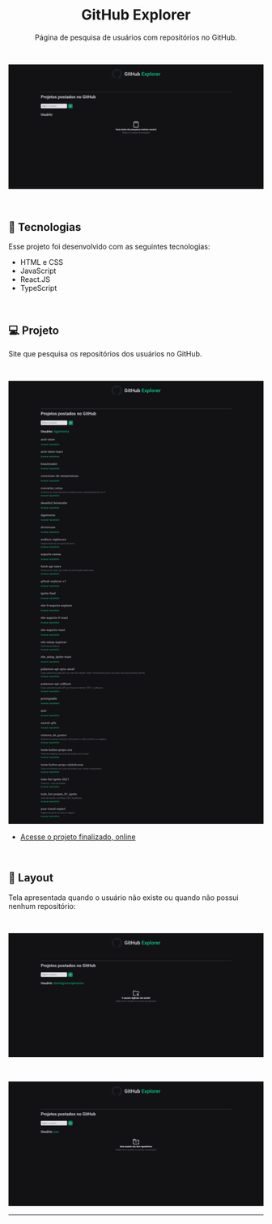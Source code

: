 <h1 align="center"> GitHub Explorer </h1>

<p align="center">
Página de pesquisa de usuários com repositórios no GitHub.
</p>

<br>

<p align="center">
<img src="./src/assets/initial.jpeg" />
</p>

<br>

## 🚀 Tecnologias

Esse projeto foi desenvolvido com as seguintes tecnologias:

- HTML e CSS
- JavaScript
- React.JS
- TypeScript

<br>

## 💻 Projeto

Site que pesquisa os repositórios dos usuários no GitHub.

<br>

<p align="center">
<img src="./src/assets/user.jpeg" />
</p>

- [Acesse o projeto finalizado, online]()

<br>

## 🔖 Layout

Tela apresentada quando o usuário não existe ou quando não possui nenhum repositório:

<br>

<p align="center">
<img src="./src/assets/no-user.jpeg" />
</p>

<br>

<p align="center">
<img src="./src/assets/no-repository.jpeg" />
</p>

---